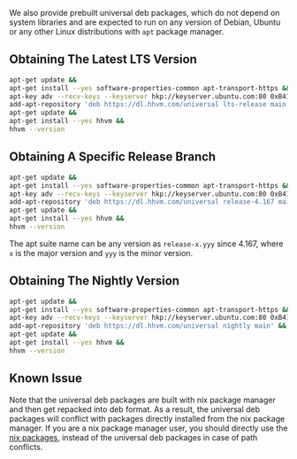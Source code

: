 We also provide prebuilt universal deb packages, which do not depend on system libraries and are expected to run on any version of Debian, Ubuntu or any other Linux distributions with `apt` package manager.

## Obtaining The Latest LTS Version

``` bash
apt-get update &&
apt-get install --yes software-properties-common apt-transport-https &&
apt-key adv --recv-keys --keyserver hkp://keyserver.ubuntu.com:80 0xB4112585D386EB94 &&
add-apt-repository 'deb https://dl.hhvm.com/universal lts-release main' &&
apt-get update &&
apt-get install --yes hhvm &&
hhvm --version
```

## Obtaining A Specific Release Branch

``` bash
apt-get update &&
apt-get install --yes software-properties-common apt-transport-https &&
apt-key adv --recv-keys --keyserver hkp://keyserver.ubuntu.com:80 0xB4112585D386EB94 &&
add-apt-repository 'deb https://dl.hhvm.com/universal release-4.167 main' &&
apt-get update &&
apt-get install --yes hhvm &&
hhvm --version
```

The apt suite name can be any version as
`release-x.yyy` since 4.167, where `x` is the major version and `yyy` is the minor version.

## Obtaining The Nightly Version

``` bash
apt-get update &&
apt-get install --yes software-properties-common apt-transport-https &&
apt-key adv --recv-keys --keyserver hkp://keyserver.ubuntu.com:80 0xB4112585D386EB94 &&
add-apt-repository 'deb https://dl.hhvm.com/universal nightly main' &&
apt-get update &&
apt-get install --yes hhvm &&
hhvm --version
```

## Known Issue

Note that the universal deb packages are built with nix package manager and then
get repacked into deb format. As a result, the universal deb packages will
conflict with packages directly installed from the nix package manager. If you
are a nix package manager user, you should directly use the [nix packages](./nix-packages.md),
instead of the universal deb packages in case of path conflicts.